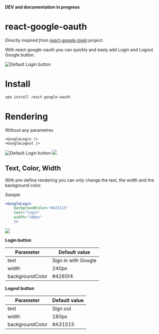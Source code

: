 **DEV and documentation in progress**

# react-google-oauth

*Directly inspired from [react-google-login](https://github.com/anthonyjgrove/react-google-login) project.*

With react-google-oauth you can quickly and easly add Login and Logout Google button.

![Default Login button](https://i.imgur.com/9TYFPZf.png)

# Install

```bash
npm install react-google-oauth
```



# Rendering

Without any parametres

```
<GoogleLogin />
<GoogleLogout />
```

![Default Login button](https://i.imgur.com/9TYFPZf.png) ![](https://i.imgur.com/6Sb0kUy.png)

## Text, Color, Width

With pre-define rendering you can only change the text, the  width and the background color.

*Sample*

```jsx
<GoogleLogin 
  	backgroundColor="#A31515" 
  	text="login"
  	width="180px"
  	/>
```

![](https://i.imgur.com/3LD3FTF.png)

**Login button**

| Parameter       | Default value       |
| --------------- | ------------------- |
| text            | Sign in with Google |
| width           | 240px               |
| backgroundColor | \#4285f4            |

**Logout button**

| Parameter       | Default value |
| --------------- | ------------- |
| text            | Sign out      |
| width           | 180px         |
| backgroundColor | \#A31515      |

